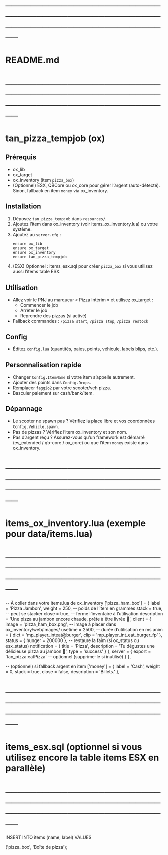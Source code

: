 # ─────────────────────────────────────────────────────────────────────────────
# README.md
# ─────────────────────────────────────────────────────────────────────────────
# tan_pizza_tempjob (ox)

## Prérequis
- ox_lib
- ox_target
- ox_inventory (item `pizza_box`)
- (Optionnel) ESX, QBCore ou ox_core pour gérer l’argent (auto-détecté). Sinon, fallback en item `money` via ox_inventory.

## Installation
1. Déposez `tan_pizza_tempjob` dans `resources/`.
2. Ajoutez l’item dans ox_inventory (voir items_ox_inventory.lua) ou votre système.
3. Ajoutez au `server.cfg` :
   ```
   ensure ox_lib
   ensure ox_target
   ensure ox_inventory
   ensure tan_pizza_tempjob
   ```
4. (ESX) Optionnel : items_esx.sql pour créer `pizza_box` si vous utilisez aussi l’items table ESX.

## Utilisation
- Allez voir le PNJ au marqueur « Pizza Intérim » et utilisez ox_target :
  - Commencer le job
  - Arrêter le job
  - Reprendre des pizzas (si activé)
- Fallback commandes : `/pizza start`, `/pizza stop`, `/pizza restock`

## Config
- Éditez `config.lua` (quantités, paies, points, véhicule, labels blips, etc.).

## Personnalisation rapide
- Changer `Config.ItemName` si votre item s’appelle autrement.
- Ajouter des points dans `Config.Drops`.
- Remplacer `faggio2` par votre scooter/veh pizza.
- Basculer paiement sur cash/bank/item.

## Dépannage
- Le scooter ne spawn pas ? Vérifiez la place libre et vos coordonnées `Config.Vehicle.spawn`.
- Pas de pizzas ? Vérifiez l’item ox_inventory et son nom.
- Pas d’argent reçu ? Assurez-vous qu’un framework est démarré (es_extended / qb-core / ox_core) ou que l’item `money` existe dans ox_inventory.

# ─────────────────────────────────────────────────────────────────────────────
# items_ox_inventory.lua (exemple pour data/items.lua)
# ─────────────────────────────────────────────────────────────────────────────
-- À coller dans votre items.lua de ox_inventory
    ['pizza_ham_box'] = {
        label = 'Pizza Jambon',
        weight = 250, -- poids de l’item en grammes
        stack = true, -- peut se stacker
        close = true, -- ferme l’inventaire à l’utilisation
        description = 'Une pizza au jambon encore chaude, prête à être livrée 🍕',
        client = {
            image = 'pizza_ham_box.png', -- image à placer dans ox_inventory/web/images/
            usetime = 2500, -- durée d’utilisation en ms
            anim = {
                dict = 'mp_player_inteat@burger',
                clip = 'mp_player_int_eat_burger_fp'
            },
            status = { hunger = 200000 }, -- restaure la faim (si ox_status ou esx_status)
            notification = {
                title = 'Pizza',
                description = 'Tu dégustes une délicieuse pizza au jambon 🍕',
                type = 'success'
            }
        },
        server = {
            export = 'tan_pizza:eatPizza' -- optionnel (supprime-le si inutilisé)
        }
    },

-- (optionnel) si fallback argent en item
['money'] = {
    label = 'Cash',
    weight = 0,
    stack = true,
    close = false,
    description = 'Billets.'
},

# ─────────────────────────────────────────────────────────────────────────────
# items_esx.sql (optionnel si vous utilisez encore la table items ESX en parallèle)
# ─────────────────────────────────────────────────────────────────────────────
INSERT INTO items (name, label) VALUES

('pizza_box', 'Boîte de pizza');
